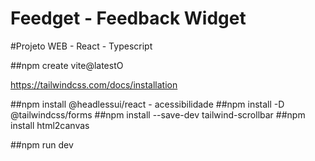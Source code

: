 # Feedget - Feedback Widget
#Projeto WEB - React - Typescript

##npm create vite@latestO

https://tailwindcss.com/docs/installation

##npm install @headlessui/react - acessibilidade
##npm install -D @tailwindcss/forms
##npm install --save-dev tailwind-scrollbar
##npm install html2canvas

##npm run dev
